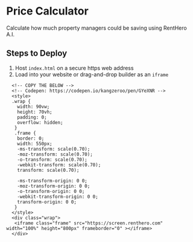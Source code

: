 # Price Calculator
Calculate how much property managers could be saving using RentHero A.I.

## Steps to Deploy
1. Host `index.html` on a secure https web address <br/>
2. Load into your website or drag-and-drop builder as an `iframe` <br/>

```
  <!-- COPY THE BELOW -->
  <!-- Codepen: https://codepen.io/kangzeroo/pen/GYeXNR -->
  <style>
  .wrap {
    width: 90vw;
    height: 70vh;
    padding: 0;
    overflow: hidden;
   }
   .frame {
    border: 0;
    width: 550px;
    -ms-transform: scale(0.70);
    -moz-transform: scale(0.70);
    -o-transform: scale(0.70);
    -webkit-transform: scale(0.70);
    transform: scale(0.70);

    -ms-transform-origin: 0 0;
    -moz-transform-origin: 0 0;
    -o-transform-origin: 0 0;
    -webkit-transform-origin: 0 0;
    transform-origin: 0 0;
   }
  </style>
  <div class="wrap">
   <iframe class="frame" src="https://screen.renthero.com" width="100%" height="800px" frameborder="0" ></iframe>
  </div>
```
